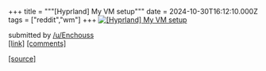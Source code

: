 +++
title = """[Hyprland] My VM setup"""
date = 2024-10-30T16:12:10.000Z
tags = ["reddit","wm"]
+++
[![[Hyprland] My VM setup](https://preview.redd.it/t0guybmb4xxd1.jpeg?width=640&crop=smart&auto=webp&s=0d2e24ed4868b694eab2147c8bb93d046ffccb1a "[Hyprland] My VM setup")](https://www.reddit.com/r/unixporn/comments/1gfqb43/hyprland_my_vm_setup/)

submitted by [/u/Enchouss](https://www.reddit.com/user/Enchouss)  
[\[link\]](https://i.redd.it/t0guybmb4xxd1.jpeg) [\[comments\]](https://www.reddit.com/r/unixporn/comments/1gfqb43/hyprland_my_vm_setup/)

[[source]](https://www.reddit.com/r/unixporn/comments/1gfqb43/hyprland_my_vm_setup/)
